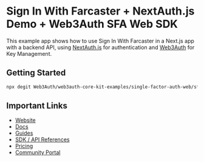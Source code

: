 # Sign In With Farcaster + NextAuth.js Demo + Web3Auth SFA Web SDK

This example app shows how to use Sign In With Farcaster in a Next.js app with a backend API, using [NextAuth.js](https://next-auth.js.org/) for authentication and [Web3Auth](https://web3auth.io) for Key Management.

## Getting Started

```bash
npx degit Web3Auth/web3auth-core-kit-examples/single-factor-auth-web/sfa-web-farcaster w3a-sfa-web-farcaster && cd w3a-sfa-web-farcaster && yarn install && yarn dev
```

## Important Links

- [Website](https://web3auth.io)
- [Docs](https://web3auth.io/docs)
- [Guides](https://web3auth.io/docs/guides)
- [SDK / API References](https://web3auth.io/docs/sdk)
- [Pricing](https://web3auth.io/pricing.html)
- [Community Portal](https://community.web3auth.io)
